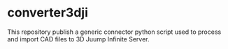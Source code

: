 # converter3dji

This repository publish a generic connector python script used to process and import CAD files to 3D Juump Infinite Server.
